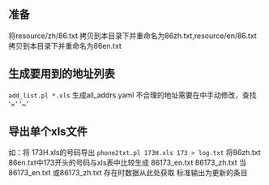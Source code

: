 ## 准备
将resource/zh/86.txt 拷贝到本目录下并重命名为86zh.txt,resource/en/86.txt 拷贝到本目录下并重命名为86en.txt

## 生成要用到的地址列表
``` add_list.pl *.xls ```
生成all_addrs.yaml 不合理的地址需要在中手动修改，查找 '=' '~'

## 导出单个xls文件
如：将 173H.xls的号码导出
``` phone2txt.pl 173H.xls 173 > log.txt ```
将86zh.txt 86en.txt中173开头的号码与xls表中比较生成 86173_en.txt 86173_zh.txt
当 86173_en.txt 或86173_zh.txt 存在时数据从此处获取
标准输出为更新的条目

